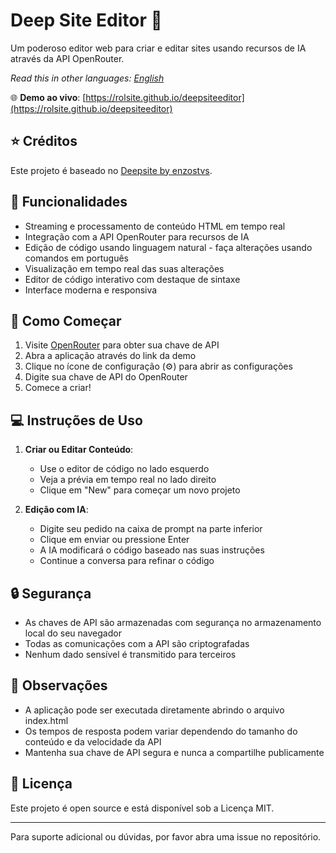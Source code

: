 # Deep Site Editor 🚀

Um poderoso editor web para criar e editar sites usando recursos de IA através da API OpenRouter.

*Read this in other languages: [English](README.md)*

🌐 **Demo ao vivo**: [https://rolsite.github.io/deepsiteeditor](https://rolsite.github.io/deepsiteeditor)

## ⭐ Créditos

Este projeto é baseado no [Deepsite by enzostvs](https://huggingface.co/spaces/enzostvs/deepsite).

## 🌟 Funcionalidades

- Streaming e processamento de conteúdo HTML em tempo real
- Integração com a API OpenRouter para recursos de IA
- Edição de código usando linguagem natural - faça alterações usando comandos em português
- Visualização em tempo real das suas alterações
- Editor de código interativo com destaque de sintaxe
- Interface moderna e responsiva

## 🔑 Como Começar

1. Visite [OpenRouter](https://openrouter.ai/) para obter sua chave de API
2. Abra a aplicação através do link da demo
3. Clique no ícone de configuração (⚙️) para abrir as configurações
4. Digite sua chave de API do OpenRouter
5. Comece a criar!

## 💻 Instruções de Uso

1. **Criar ou Editar Conteúdo**:
   - Use o editor de código no lado esquerdo
   - Veja a prévia em tempo real no lado direito
   - Clique em "New" para começar um novo projeto

2. **Edição com IA**:
   - Digite seu pedido na caixa de prompt na parte inferior
   - Clique em enviar ou pressione Enter
   - A IA modificará o código baseado nas suas instruções
   - Continue a conversa para refinar o código

## 🔒 Segurança

- As chaves de API são armazenadas com segurança no armazenamento local do seu navegador
- Todas as comunicações com a API são criptografadas
- Nenhum dado sensível é transmitido para terceiros

## 📝 Observações

- A aplicação pode ser executada diretamente abrindo o arquivo index.html
- Os tempos de resposta podem variar dependendo do tamanho do conteúdo e da velocidade da API
- Mantenha sua chave de API segura e nunca a compartilhe publicamente

## 📄 Licença

Este projeto é open source e está disponível sob a Licença MIT.

---

Para suporte adicional ou dúvidas, por favor abra uma issue no repositório. 